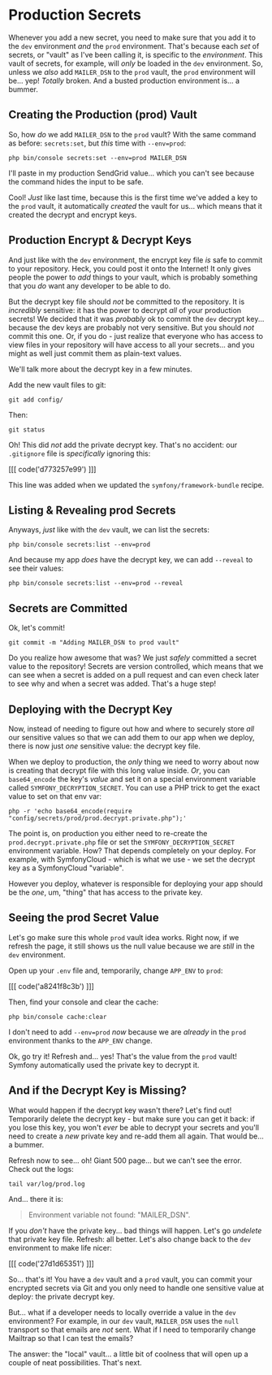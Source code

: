 # Production Secrets

Whenever you add a new secret, you need to make sure that you add it to the `dev`
environment *and* the `prod` environment. That's because each *set* of secrets,
or "vault" as I've been calling it, is specific to the *environment*. This vault
of secrets, for example, will *only* be loaded in the `dev` environment. So,
unless we *also* add `MAILER_DSN` to the `prod` vault, the `prod` environment will
be... yep! *Totally* broken. And a busted production environment is... a bummer.

## Creating the Production (prod) Vault

So, how *do* we add `MAILER_DSN` to the `prod` vault? With the same command
as before: `secrets:set`, but *this* time with `--env=prod`:

```terminal-silent
php bin/console secrets:set --env=prod MAILER_DSN
```

I'll paste in my production SendGrid value... which you can't see because the
command hides the input to be safe.

Cool! *Just* like last time, because this is the first time we've added a key to
the `prod` vault, it automatically *created* the vault for us... which means
that it created the decrypt and encrypt keys.

## Production Encrypt & Decrypt Keys

And just like with the `dev` environment, the encrypt key file *is* safe to commit
to your repository. Heck, you could post it onto the Internet! It only gives people
the power to *add* things to your vault, which is probably something that you *do*
want any developer to be able to do.

But the decrypt key file should *not* be committed to the repository. It is
*incredibly* sensitive: it has the power to decrypt *all* of your production
secrets! We decided that it was *probably* ok to commit the `dev` decrypt key...
because the dev keys are probably not very sensitive. But you should *not* commit
this one. Or, if you do - just realize that everyone who has access to view files
in your repository will have access to all your secrets... and you might as well
just commit them as plain-text values.

We'll talk more about the decrypt key in a few minutes.

Add the new vault files to git:

```terminal
git add config/
```

Then:

```terminal
git status
```

Oh! This did *not* add the private decrypt key. That's no accident: our `.gitignore`
file is *specifically* ignoring this:

[[[ code('d773257e99') ]]]

This line was added when we updated the `symfony/framework-bundle` recipe.

## Listing & Revealing prod Secrets

Anyways, *just* like with the `dev` vault, we can list the secrets:

```terminal
php bin/console secrets:list --env=prod
```

And because my app *does* have the decrypt key, we can add `--reveal` to see
their values:

```terminal-silent
php bin/console secrets:list --env=prod --reveal
```

## Secrets are Committed

Ok, let's commit!

```terminal
git commit -m "Adding MAILER_DSN to prod vault"
```

Do you realize how awesome that was? We just *safely* committed a secret value to
the repository! Secrets are version controlled, which means that we can see when
a secret is added on a pull request and can even check later to see why and when
a secret was added. That's a huge step!

## Deploying with the Decrypt Key

Now, instead of needing to figure out how and where to securely store *all* our
sensitive values so that we can add them to our app when we deploy, there is now
just *one* sensitive value: the decrypt key file.

When we deploy to production, the *only* thing we need to worry about now is
creating that decrypt file with this long value inside. *Or*, you can `base64_encode`
the key's *value* and set it on a special environment variable called
`SYMFONY_DECRYPTION_SECRET`. You can use a PHP trick to get the exact value to
set on that env var:

```terminal
php -r 'echo base64_encode(require "config/secrets/prod/prod.decrypt.private.php");'
```

The point is, on production you either need to re-create the `prod.decrypt.private.php`
file or set the `SYMFONY_DECRYPTION_SECRET` environment variable. How?
That depends completely on your deploy. For example, with SymfonyCloud - which is
what we use - we set the decrypt key as a SymfonyCloud "variable".

However you deploy, whatever is responsible for deploying your app should be
the *one*, um, "thing" that has access to the private key.

## Seeing the prod Secret Value

Let's go make sure this whole `prod` vault idea works. Right now, if we refresh
the page, it still shows us the null value because we are *still* in the `dev`
environment.

Open up your `.env` file and, temporarily, change `APP_ENV` to `prod`:

[[[ code('a8241f8c3b') ]]]

Then, find your console and clear the cache:

```terminal
php bin/console cache:clear
```

I don't need to add `--env=prod` *now* because we are *already* in the ``prod``
environment thanks to the `APP_ENV` change.

Ok, go try it! Refresh and... yes! That's the value from the `prod` vault! Symfony
automatically used the private key to decrypt it.

## And if the Decrypt Key is Missing?

What would happen if the decrypt key wasn't there? Let's find out! Temporarily
delete the decrypt key - but make sure you can get it back: if you lose this
key, you won't *ever* be able to decrypt your secrets and you'll need to create
a *new* private key and re-add them all again. That would be... a bummer.

Refresh now to see... oh! Giant 500 page... but we can't see the error. Check
out the logs:

```terminal
tail var/log/prod.log
```

And... there it is:

> Environment variable not found: "MAILER_DSN".

If you *don't* have the private key... bad things will happen. Let's go
*undelete* that private key file. Refresh: all better. Let's also change back to
the `dev` environment to make life nicer:

[[[ code('27d1d65351') ]]]

So... that's it! You have a `dev` vault and a `prod` vault, you can commit your
encrypted secrets via Git and you only need to handle one sensitive value at deploy:
the private decrypt key.

But... what if a developer needs to locally override a value in the `dev`
environment? For example, in our `dev` vault, `MAILER_DSN` uses the `null` transport
so that emails are *not* sent. What if I need to temporarily change Mailtrap so
that I can test the emails?

The answer: the "local" vault... a little bit of coolness that will open up a
couple of neat possibilities. That's next.

